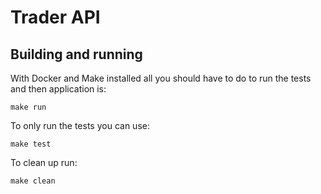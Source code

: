 # Trader API 

## Building and running
With Docker and Make installed all you should have to do to run the tests and then application is:
```
make run
```
To only run the tests you can use:
```
make test
```
To clean up run:
```
make clean
```